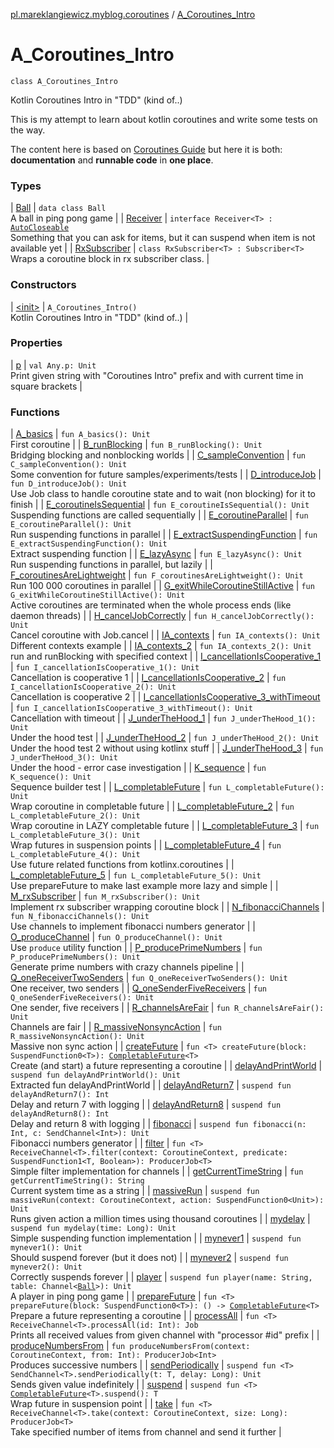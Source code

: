 [pl.mareklangiewicz.myblog.coroutines](../index.md) / [A_Coroutines_Intro](.)

# A_Coroutines_Intro

`class A_Coroutines_Intro`

Kotlin Coroutines Intro in "TDD" (kind of..)

This is my attempt to learn about kotlin coroutines and write some tests on the way.

The content here is based on [Coroutines Guide](https://github.com/Kotlin/kotlinx.coroutines/blob/master/coroutines-guide.md)
but here it is both: **documentation** and **runnable code** in **one place**.

### Types

| [Ball](-ball/index.md) | `data class Ball`<br>A ball in ping pong game |
| [Receiver](-receiver/index.md) | `interface Receiver<T> : `[`AutoCloseable`](http://docs.oracle.com/javase/6/docs/api/java/lang/AutoCloseable.html)<br>Something that you can ask for items, but it can suspend when item is not available yet |
| [RxSubscriber](-rx-subscriber/index.md) | `class RxSubscriber<T> : Subscriber<T>`<br>Wraps a coroutine block in rx subscriber class. |

### Constructors

| [&lt;init&gt;](-init-.md) | `A_Coroutines_Intro()`<br>Kotlin Coroutines Intro in "TDD" (kind of..) |

### Properties

| [p](p.md) | `val Any.p: Unit`<br>Print given string with "Coroutines Intro" prefix and with current time in square brackets |

### Functions

| [A_basics](-a_basics.md) | `fun A_basics(): Unit`<br>First coroutine |
| [B_runBlocking](-b_run-blocking.md) | `fun B_runBlocking(): Unit`<br>Bridging blocking and nonblocking worlds |
| [C_sampleConvention](-c_sample-convention.md) | `fun C_sampleConvention(): Unit`<br>Some convention for future samples/experiments/tests |
| [D_introduceJob](-d_introduce-job.md) | `fun D_introduceJob(): Unit`<br>Use Job class to handle coroutine state and to wait (non blocking) for it to finish |
| [E_coroutineIsSequential](-e_coroutine-is-sequential.md) | `fun E_coroutineIsSequential(): Unit`<br>Suspending functions are called sequentially |
| [E_coroutineParallel](-e_coroutine-parallel.md) | `fun E_coroutineParallel(): Unit`<br>Run suspending functions in parallel |
| [E_extractSuspendingFunction](-e_extract-suspending-function.md) | `fun E_extractSuspendingFunction(): Unit`<br>Extract suspending function |
| [E_lazyAsync](-e_lazy-async.md) | `fun E_lazyAsync(): Unit`<br>Run suspending functions in parallel, but lazily |
| [F_coroutinesAreLightweight](-f_coroutines-are-lightweight.md) | `fun F_coroutinesAreLightweight(): Unit`<br>Run 100 000 coroutines in parallel |
| [G_exitWhileCoroutineStillActive](-g_exit-while-coroutine-still-active.md) | `fun G_exitWhileCoroutineStillActive(): Unit`<br>Active coroutines are terminated when the whole process ends (like daemon threads) |
| [H_cancelJobCorrectly](-h_cancel-job-correctly.md) | `fun H_cancelJobCorrectly(): Unit`<br>Cancel coroutine with Job.cancel |
| [IA_contexts](-i-a_contexts.md) | `fun IA_contexts(): Unit`<br>Different contexts example |
| [IA_contexts_2](-i-a_contexts_2.md) | `fun IA_contexts_2(): Unit`<br>run and runBlocking with specified context |
| [I_cancellationIsCooperative_1](-i_cancellation-is-cooperative_1.md) | `fun I_cancellationIsCooperative_1(): Unit`<br>Cancellation is cooperative 1 |
| [I_cancellationIsCooperative_2](-i_cancellation-is-cooperative_2.md) | `fun I_cancellationIsCooperative_2(): Unit`<br>Cancellation is cooperative 2 |
| [I_cancellationIsCooperative_3_withTimeout](-i_cancellation-is-cooperative_3_with-timeout.md) | `fun I_cancellationIsCooperative_3_withTimeout(): Unit`<br>Cancellation with timeout |
| [J_underTheHood_1](-j_under-the-hood_1.md) | `fun J_underTheHood_1(): Unit`<br>Under the hood test |
| [J_underTheHood_2](-j_under-the-hood_2.md) | `fun J_underTheHood_2(): Unit`<br>Under the hood test 2 without using kotlinx stuff |
| [J_underTheHood_3](-j_under-the-hood_3.md) | `fun J_underTheHood_3(): Unit`<br>Under the hood - error case investigation |
| [K_sequence](-k_sequence.md) | `fun K_sequence(): Unit`<br>Sequence builder test |
| [L_completableFuture](-l_completable-future.md) | `fun L_completableFuture(): Unit`<br>Wrap coroutine in completable future |
| [L_completableFuture_2](-l_completable-future_2.md) | `fun L_completableFuture_2(): Unit`<br>Wrap coroutine in LAZY completable future |
| [L_completableFuture_3](-l_completable-future_3.md) | `fun L_completableFuture_3(): Unit`<br>Wrap futures in suspension points |
| [L_completableFuture_4](-l_completable-future_4.md) | `fun L_completableFuture_4(): Unit`<br>Use future related functions from kotlinx.coroutines |
| [L_completableFuture_5](-l_completable-future_5.md) | `fun L_completableFuture_5(): Unit`<br>Use prepareFuture to make last example more lazy and simple |
| [M_rxSubscriber](-m_rx-subscriber.md) | `fun M_rxSubscriber(): Unit`<br>Implement rx subscriber wrapping coroutine block |
| [N_fibonacciChannels](-n_fibonacci-channels.md) | `fun N_fibonacciChannels(): Unit`<br>Use channels to implement fibonacci numbers generator |
| [O_produceChannel](-o_produce-channel.md) | `fun O_produceChannel(): Unit`<br>Use `produce` utility function |
| [P_producePrimeNumbers](-p_produce-prime-numbers.md) | `fun P_producePrimeNumbers(): Unit`<br>Generate prime numbers with crazy channels pipeline |
| [Q_oneReceiverTwoSenders](-q_one-receiver-two-senders.md) | `fun Q_oneReceiverTwoSenders(): Unit`<br>One receiver, two senders |
| [Q_oneSenderFiveReceivers](-q_one-sender-five-receivers.md) | `fun Q_oneSenderFiveReceivers(): Unit`<br>One sender, five receivers |
| [R_channelsAreFair](-r_channels-are-fair.md) | `fun R_channelsAreFair(): Unit`<br>Channels are fair |
| [R_massiveNonsyncAction](-r_massive-nonsync-action.md) | `fun R_massiveNonsyncAction(): Unit`<br>Massive non sync action |
| [createFuture](create-future.md) | `fun <T> createFuture(block: SuspendFunction0<T>): `[`CompletableFuture`](http://docs.oracle.com/javase/6/docs/api/java/util/concurrent/CompletableFuture.html)`<T>`<br>Create (and start) a future representing a coroutine |
| [delayAndPrintWorld](delay-and-print-world.md) | `suspend fun delayAndPrintWorld(): Unit`<br>Extracted fun delayAndPrintWorld |
| [delayAndReturn7](delay-and-return7.md) | `suspend fun delayAndReturn7(): Int`<br>Delay and return 7 with logging |
| [delayAndReturn8](delay-and-return8.md) | `suspend fun delayAndReturn8(): Int`<br>Delay and return 8 with logging |
| [fibonacci](fibonacci.md) | `suspend fun fibonacci(n: Int, c: SendChannel<Int>): Unit`<br>Fibonacci numbers generator |
| [filter](filter.md) | `fun <T> ReceiveChannel<T>.filter(context: CoroutineContext, predicate: SuspendFunction1<T, Boolean>): ProducerJob<T>`<br>Simple filter implementation for channels |
| [getCurrentTimeString](get-current-time-string.md) | `fun getCurrentTimeString(): String`<br>Current system time as a string |
| [massiveRun](massive-run.md) | `suspend fun massiveRun(context: CoroutineContext, action: SuspendFunction0<Unit>): Unit`<br>Runs given action a million times using thousand coroutines |
| [mydelay](mydelay.md) | `suspend fun mydelay(time: Long): Unit`<br>Simple suspending function implementation |
| [mynever1](mynever1.md) | `suspend fun mynever1(): Unit`<br>Should suspend forever (but it does not) |
| [mynever2](mynever2.md) | `suspend fun mynever2(): Unit`<br>Correctly suspends forever |
| [player](player.md) | `suspend fun player(name: String, table: Channel<`[`Ball`](-ball/index.md)`>): Unit`<br>A player in ping pong game |
| [prepareFuture](prepare-future.md) | `fun <T> prepareFuture(block: SuspendFunction0<T>): () -> `[`CompletableFuture`](http://docs.oracle.com/javase/6/docs/api/java/util/concurrent/CompletableFuture.html)`<T>`<br>Prepare a future representing a coroutine |
| [processAll](process-all.md) | `fun <T> ReceiveChannel<T>.processAll(id: Int): Job`<br>Prints all received values from given channel with "processor #id" prefix |
| [produceNumbersFrom](produce-numbers-from.md) | `fun produceNumbersFrom(context: CoroutineContext, from: Int): ProducerJob<Int>`<br>Produces successive numbers |
| [sendPeriodically](send-periodically.md) | `suspend fun <T> SendChannel<T>.sendPeriodically(t: T, delay: Long): Unit`<br>Sends given value indefinitely |
| [suspend](suspend.md) | `suspend fun <T> `[`CompletableFuture`](http://docs.oracle.com/javase/6/docs/api/java/util/concurrent/CompletableFuture.html)`<T>.suspend(): T`<br>Wrap future in suspension point |
| [take](take.md) | `fun <T> ReceiveChannel<T>.take(context: CoroutineContext, size: Long): ProducerJob<T>`<br>Take specified number of items from channel and send it further |

